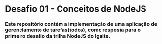# Desafio 01 - Conceitos de NodeJS

### Este repositório contém a implementação de uma aplicação de gerenciamento de tarefas(todos), como resposta para o primeiro desafio da trilha NodeJS do Ignite.
